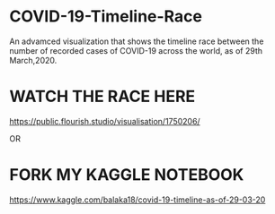 # COVID-19-Timeline-Race
An advamced visualization that shows the timeline race between the number of recorded cases of COVID-19 across the world, as of 29th March,2020.

# WATCH THE RACE HERE
https://public.flourish.studio/visualisation/1750206/

OR

# FORK MY KAGGLE NOTEBOOK
https://www.kaggle.com/balaka18/covid-19-timeline-as-of-29-03-20
